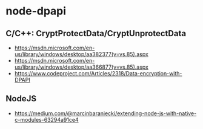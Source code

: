 # node-dpapi

## C/C++: CryptProtectData/CryptUnprotectData

- https://msdn.microsoft.com/en-us/library/windows/desktop/aa382377(v=vs.85).aspx
- https://msdn.microsoft.com/en-us/library/windows/desktop/aa366877(v=vs.85).aspx
- https://www.codeproject.com/Articles/2318/Data-encryption-with-DPAPI

## NodeJS

- https://medium.com/@marcinbaraniecki/extending-node-js-with-native-c-modules-63294a91ce4
